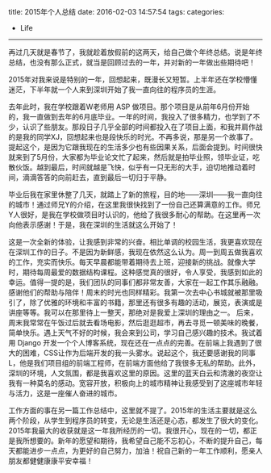 title: 2015年个人总结
date: 2016-02-03 14:57:54
tags:
categories:
- Life
---
再过几天就是春节了，我就趁着放假前的这两天，给自己做个年终总结。说是年终总结，也没有那么正式，就当是回顾过去的一年，并对新的一年做出些期待吧！
<!--more-->
2015年对我来说是特别的一年，回想起来，既漫长又短暂。上半年还在学校懵懂迷茫，下半年就一个人来到深圳开始了我一直向往的程序员的生涯。

去年此时，我在学校跟着W老师用 ASP 做项目。那个项目是从前年6月份开始的，我一直做到去年的6月底毕业。一年的时间，我投入了很多精力，也学到了不少，认识了些朋友。那段日子几乎全部的时间都投入在了项目上面，和我并肩作战的是我的同学XJ，回想起来也是段快乐的时光。不再多说，那是另一个故事了。提起这个，是因为它跟我现在的生活多少也有些因果关系，后面会提到。时间很快就来到了5月份，大家都为毕业论文忙了起来，然后就是拍毕业照，领毕业证，吃散伙饭。越到最后，时间就越是飞快，似乎有一只无形的大手，迫切地推动着时间，滴滴答答的向前赶去，直到最后一切归于平静。

毕业后我在家里休整了几天，就踏上了新的旅程，目的地——深圳——我一直向往的城市！通过师兄Y的介绍，在这里我很快找到了一份自己还算满意的工作。师兄Y人很好，是我在学校做项目时认识的，他给了我很多耐心的帮助。在这里再一次向他表示感谢！于是，我在深圳的生活就这么开始了！

这是一次全新的体验，让我感到非常的兴奋。相比单调的校园生活，我更喜欢现在在深圳工作的日子。不是因为新鲜感，我现在依然这么认为。周一到周五做我喜欢的工作，充实而快乐。每天早晨都能带着期待去上班，迎接新的挑战。就像大学时，期待每周最爱的数据结构课程。这种感觉真的很好，令人享受，我感到如此的幸运。值得一提的是，我们团队的同事们都非常友善，大家在一起工作其乐融融。感谢他们的帮助与陪伴！周末的时光也同样精彩。我第一次去中心书城就被那里吸引了，除了优雅的环境和丰富的书籍，那里还有很多有趣的活动，展览，表演或是讲座等等。我可以在那里待上一整天，那绝对是我爱上深圳的理由之一。 后来，周末我常常在午饭过后就去看场电影，然后逛逛超市，再去寻觅一顿美味的晚餐，简单快乐。遇上天气不好的时候，我会来到公司，学习自己感兴趣的技术。我试着用 Django 开发一个个人博客系统，现在还在一点点的完善。在前端上我遇到了很大的困难，CSS让作为后端开发的我一头雾水。说起这个，我还要感谢我的同事L，他是我们项目组的前端工程师，在前端方面他给了我很多无私的帮助。此外，深圳的环境，人文氛围，都是我喜欢这里的原因。这里的蓝天白云和清澈的夜空让我有一种莫名的感动。宽容开放，积极向上的城市精神让我感受到了这座城市年轻与活力，这是一座催人奋进的城市。

工作方面的事在另一篇工作总结中，这里就不提了。2015年的生活主要就是这么两个阶段，从学生到程序员的转变，无论是生活还是心态，都发生了很大的变化。2015年我最大的收获就是这一年我所经历的一切。我很开心，现在的一切，都正是我所想要的。新年的愿望和期待，我希望自己能不忘初心，不断的提升自己，每天都能进步一点点，为更好的自己努力，加油！祝自己新的一年工作顺利，愿亲人朋友都健健康康平安幸福！
